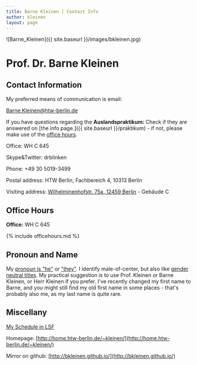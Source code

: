 ```yaml
---
title: Barne Kleinen | Contact Info
author: kleinen
layout: page
---
```

<span class = "float-right">
![Barne_Kleinen]({{ site.baseurl }}/images/bkleinen.jpg)
</span>

# Prof. Dr. Barne Kleinen

## Contact Information

My preferred means of communication is email:

Barne.Kleinen@htw-berlin.de

If you have questions regarding the **Auslandspraktikum:**
Check if they are answered on [the info page.]({{ site.baseurl }}/praktikum) - if
not, please make use of the [office hours](#office-hours).

Office: WH C 645

Skype&Twitter: drblinken

Phone: +49 30 5019-3499

Postal address:
HTW Berlin, Fachbereich 4, 10313 Berlin

Visiting address:
[Wilhelminenhofstr. 75a, 12459 Berlin](https://www.htw-berlin.de/campus/campus-wilhelminenhof/) - Gebäude C


## Office Hours
**Office:** WH C 645

  {% include officehours.md %}


## Pronoun and Name

My [pronoun is \"he\"](http://pronoun.is/he) or [\"they\"](http://pronoun.is/they).
I identify male-of-center, but also like [gender neutral titles](http://nonbinary.org/wiki/Gender_neutral_titles). My practical suggestion
is to use Prof. Kleinen or Barne Kleinen, or Herr Kleinen if you prefer.
I've recently changed my first name to Barne, and you might still
find my old first name in some places - that's probably also me, as my last name is quite rare.

## Miscellany

[My Schedule in LSF](https://lsf.htw-berlin.de/qisserver/rds?state=wplan&act=DDozent&pool=DDozent&show=plan&P.vx=kurz&personal.pid=3545)

Homepage: [http://home.htw-berlin.de/~kleinen/](http://home.htw-berlin.de/~kleinen/)

Mirror on github: [http://bkleinen.github.io/](http://bkleinen.github.io/)
